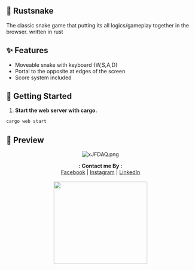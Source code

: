 ## 🐍 Rustsnake

The classic snake game that putting its all logics/gameplay together in the browser. written in rust

## ✨ Features

- Moveable snake with keyboard {W,S,A,D}
- Portal to the opposite at edges of the screen
- Score system included

## 🚀 Getting Started

1. **Start the web server with cargo.**

```sh
cargo web start
```

## 🌟 Preview
<div style="text-align: center">
  <img src="https://i.imgur.com/d3iF3bj.gif" alt="xJFDAQ.png" border="0" />
</div>

<p align="center">
  <b>: Contact me By :</b><br>
  <a href="https://www.facebook.com/thiti.developer">Facebook</a> |
  <a href="https://www.instagram.com/thiti.mwk/">Instagram</a> |
  <a href="https://www.linkedin.com/in/thiti-mahawannakit-558791183/">LinkedIn</a>
  <br><br>
  <img src="https://media.giphy.com/media/h1u6yvxlVKmfLiSryA/giphy.gif" width="250" height="220">
</p>